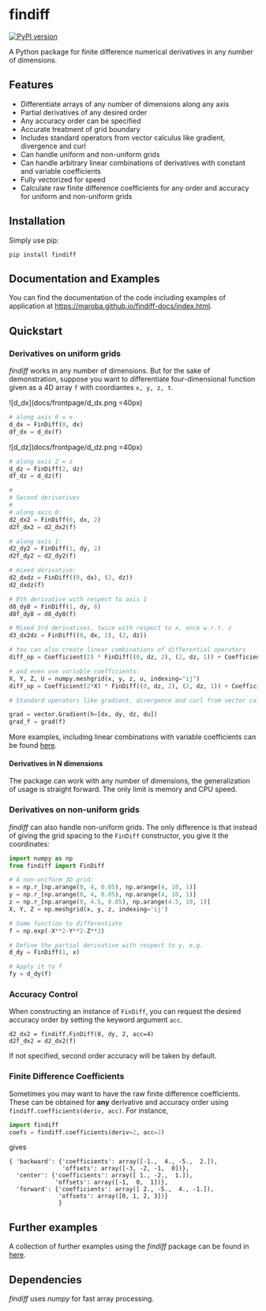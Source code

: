 # findiff
[![PyPI version](https://badge.fury.io/py/findiff.svg)](https://badge.fury.io/py/findiff)

A Python package for finite difference numerical derivatives in
any number of dimensions. 

## Features ##

* Differentiate arrays of any number of dimensions along any axis
* Partial derivatives of any desired order
* Any accuracy order can be specified
* Accurate treatment of grid boundary
* Includes standard operators from vector calculus like gradient, divergence and curl
* Can handle uniform and non-uniform grids
* Can handle arbitrary linear combinations of derivatives with constant and variable coefficients
* Fully vectorized for speed
* Calculate raw finite difference coefficients for any order and accuracy for uniform and non-uniform grids

## Installation

Simply use pip:

```
pip install findiff
```

## Documentation and Examples

You can find the documentation of the code including examples of application at https://maroba.github.io/findiff-docs/index.html.

## Quickstart

### Derivatives on uniform grids

_findiff_ works in any number of dimensions. But for the sake of demonstration, suppose you
want to differentiate four-dimensional function given as a 4D array `f` with coordiantes `x, y, z, t`.

![d_dx](docs/frontpage/d_dx.png =40px)

```python
# along axis 0 = x
d_dx = FinDiff(0, dx)
df_dx = d_dx(f)
```

![d_dz](docs/frontpage/d_dz.png =40px)

```python
# along axis 2 = z
d_dz = FinDiff(2, dz)
df_dz = d_dz(f)

#
# Second derivatives
#
# along axis 0:
d2_dx2 = FinDiff(0, dx, 2)
d2f_dx2 = d2_dx2(f)

# along axis 1:
d2_dy2 = FinDiff(1, dy, 2)
d2f_dy2 = d2_dy2(f)

# mixed derivative:
d2_dxdz = FinDiff((0, dx), (2, dz))
d2_dxdz(f)

# 8th derivative with respect to axis 1
d8_dy8 = FinDiff(1, dy, 8)
d8f_dy8 = d8_dy8(f)

# Mixed 3rd derivatives, twice with respect to x, once w.r.t. z
d3_dx2dz = FinDiff((0, dx, 2), (2, dz))

# You can also create linear combinations of differential operators
diff_op = Coefficient(2) * FinDiff((0, dz, 2), (2, dz, 1)) + Coefficient(3) * FinDiff((0, dx, 1), (1, dy, 2))

# and even use variable coefficients:
X, Y, Z, U = numpy.meshgrid(x, y, z, u, indexing="ij")
diff_op = Coefficient(2*X) * FinDiff((0, dz, 2), (2, dz, 1)) + Coefficient(3*Y*Z**2) * FinDiff((0, dx, 1), (1, dy, 2))

# Standard operators like gradient, divergence and curl from vector calculus are also available, for example:

grad = vector.Gradient(h=[dx, dy, dz, du])
grad_f = grad(f)

```

More examples, including linear combinations with variable coefficients can be found [here](https://maroba.github.io/findiff-docs/source/examples.html).


#### Derivatives in N dimensions

The package can work with any number of dimensions, the generalization
of usage is straight forward. The only limit is memory and CPU speed.

### Derivatives on non-uniform grids

_findiff_ can also handle non-uniform grids. The only difference is that instead of giving 
the grid spacing to the `FinDiff` constructor, you give it the coordinates:

```python
import numpy as np
from findiff import FinDiff

# A non-uniform 3D grid:
x = np.r_[np.arange(0, 4, 0.05), np.arange(4, 10, 1)]
y = np.r_[np.arange(0, 4, 0.05), np.arange(4, 10, 1)]
z = np.r_[np.arange(0, 4.5, 0.05), np.arange(4.5, 10, 1)]
X, Y, Z = np.meshgrid(x, y, z, indexing='ij')

# Some function to differentiate
f = np.exp(-X**2-Y**2-Z**2)

# Define the partial derivative with respect to y, e.g.
d_dy = FinDiff(1, x)

# Apply it to f
fy = d_dy(f)
```

### Accuracy Control

When constructing an instance of `FinDiff`, you can request the desired accuracy
order by setting the keyword argument `acc`. 

```
d2_dx2 = findiff.FinDiff(0, dy, 2, acc=4)
d2f_dx2 = d2_dx2(f)
```

If not specified, second order accuracy will be taken by default.


### Finite Difference Coefficients

Sometimes you may want to have the raw finite difference coefficients.
These can be obtained for __any__ derivative and accuracy order
using `findiff.coefficients(deriv, acc)`. For instance,

```python
import findiff
coefs = findiff.coefficients(deriv=2, acc=2)
```

gives

```
{ 'backward': {'coefficients': array([-1.,  4., -5.,  2.]),
               'offsets': array([-3, -2, -1,  0])},
  'center': {'coefficients': array([ 1., -2.,  1.]),
             'offsets': array([-1,  0,  1])},
  'forward': {'coefficients': array([ 2., -5.,  4., -1.]),
              'offsets': array([0, 1, 2, 3])}
              }
```

## Further examples

A collection of further examples using the _findiff_ package can be found in [here](https://maroba.github.io/findiff-docs/source/examples.html).

## Dependencies

_findiff_ uses _numpy_ for fast array processing.

